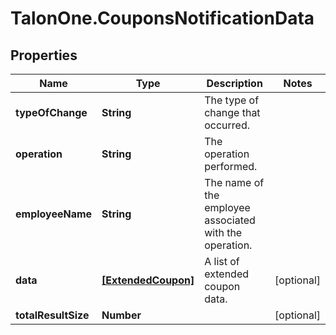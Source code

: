 # TalonOne.CouponsNotificationData

## Properties

Name | Type | Description | Notes
------------ | ------------- | ------------- | -------------
**typeOfChange** | **String** | The type of change that occurred. | 
**operation** | **String** | The operation performed. | 
**employeeName** | **String** | The name of the employee associated with the operation. | 
**data** | [**[ExtendedCoupon]**](ExtendedCoupon.md) | A list of extended coupon data. | [optional] 
**totalResultSize** | **Number** |  | [optional] 


